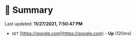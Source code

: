 # 📖 Summary
Last updated: **11/27/2021, 7:50:47 PM**

- `GET` [https://google.com](https://google.com) - **Up** (120ms)
